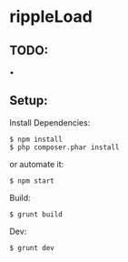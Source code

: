 # rippleLoad
## TODO:
• 
## Setup:
Install Dependencies:
```shell
$ npm install
$ php composer.phar install
```
or automate it:
```shell
$ npm start
```
Build:
```shell
$ grunt build
```
Dev:
```shell
$ grunt dev
```